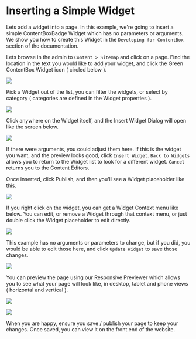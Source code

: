 # Inserting a Simple Widget

Lets add a widget into a page. In this example, we're going to insert a simple ContentBoxBadge Widget which has no parameters or arguments. We show you how to create this Widget in the `Developing for ContentBox` section of the documentation.

Lets browse in the admin to `Content > Sitemap` and click on a page. Find the location in the text you would like to add your widget, and click the Green ContentBox Widget icon ( circled below ).

![](<../../../../.gitbook/assets/cb\_widget\_insert (1).jpg>)

Pick a Widget out of the list, you can filter the widgets, or select by category ( categories are defined in the Widget properties ).

![](<../../../../.gitbook/assets/cb\_widget\_insert\_pick (1).jpg>)

Click anywhere on the Widget itself, and the Insert Widget Dialog will open like the screen below.

![](../../../../.gitbook/assets/cb\_widget\_insert\_options.jpg)

If there were arguments, you could adjust them here. If this is the widget you want, and the preview looks good, click `Insert Widget`. `Back to Widgets` allows you to return to the Widget list to look for a different widget. `Cancel` returns you to the Content Editors.

Once inserted, click Publish, and then you'll see a Widget placeholder like this.

![](<../../../../.gitbook/assets/cb\_widget\_placerholder (1) (1).jpg>)

If you right click on the widget, you can get a Widget Context menu like below. You can edit, or remove a Widget through that context menu, or just double click the Widget placeholder to edit directly.

![](<../../../../.gitbook/assets/cb\_widget\_edit (1).jpg>)

This example has no arguments or parameters to change, but if you did, you would be able to edit those here, and click `Update Widget` to save those changes.

![](<../../../../.gitbook/assets/cb\_widget\_insert\_edit (1).jpg>)

You can preview the page using our Responsive Previewer which allows you to see what your page will look like, in desktop, tablet and phone views ( horizontal and vertical ).

![](<../../../../.gitbook/assets/cb\_widget\_preview (1).jpg>)

![](../../../../.gitbook/assets/cb\_widget\_preview2.jpg)

When you are happy, ensure you save / publish your page to keep your changes. Once saved, you can view it on the front end of the website.
